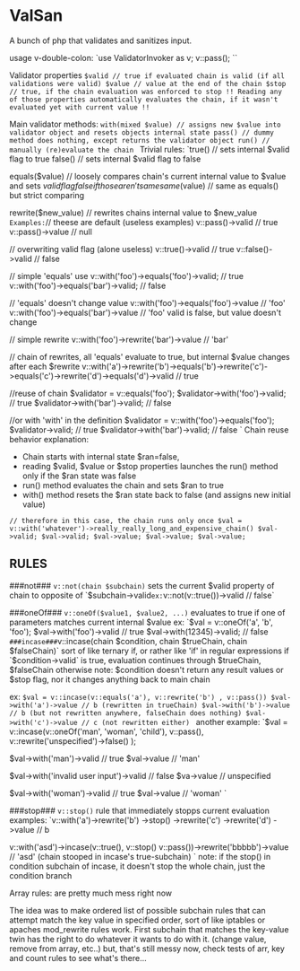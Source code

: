 ValSan
======

A bunch of php that validates and sanitizes input.



usage v-double-colon:
`use ValidatorInvoker as v;
v::pass();
``

Validator properties
`$valid // true if evaluated chain is valid (if all validations were valid)
$value // value at the end of the chain
$stop // true, if the chain evaluation was enforced to stop
 !! Reading any of those properties automatically evaluates the chain, if it wasn't evaluated yet with current value !!
`

Main validator methods:
`with(mixed $value) // assigns new $value into validator object and resets objects internal state
pass() // dummy method does nothing, except returns the validator object
run() // manually (re)evaluate the chain
`
Trivial rules:
`true() // sets internal $valid flag to true
false() // sets internal $valid flag to false

equals($value) // loosely compares chain's current internal value to $value and sets $valid flag false if those aren't same
same($value) // same as equals() but strict comparing

rewrite($new_value) // rewrites chains internal value to $new_value
`
Examples:
`// theese are default (useless examples)
v::pass()->valid // true
v::pass()->value // null

// overwriting valid flag (alone useless)
v::true()->valid // true
v::false()->valid // false

// simple 'equals' use
v::with('foo')->equals('foo')->valid; // true
v::with('foo')->equals('bar')->valid; // false

// 'equals' doesn't change value
v::with('foo')->equals('foo')->value // 'foo'
v::with('foo')->equals('bar')->value // 'foo' valid is false, but value doesn't change

// simple rewrite
v::with('foo')->rewrite('bar')->value // 'bar'

// chain of rewrites, all 'equals' evaluate to true, but internal $value changes after each $rewrite
v::with('a')->rewrite('b')->equals('b')->rewrite('c')->equals('c')->rewrite('d')->equals('d')->valid // true



//reuse of chain
$validator = v::equals('foo');
$validator->with('foo')->valid; // true
$validator->with('bar')->valid; // false

//or with 'with' in the definition
$validator = v::with('foo')->equals('foo');
$validator->valid; // true
$validator->with('bar')->valid; // false
`
Chain reuse behavior explanation:
- Chain starts with internal state $ran=false,
- reading $valid, $value or $stop properties launches the run() method only if the $ran state was false
- run() method evaluates the chain and sets $ran to true
- with() method resets the $ran state back to false (and assigns new initial value)

`// therefore in this case, the chain runs only once
    $val = v::with('whatever')->really_really_long_and_expensive_chain()
    $val->valid;
    $val->valid;
    $val->value;
    $val->value;
    $val->value;
`


RULES
-----
###not###
`v::not(chain $subchain)`
sets the current $valid property of chain to opposite of `$subchain->valid`
ex:
`v::not(v::true())->valid // false`

###oneOf###
`v::oneOf($value1, $value2, ...)`
evaluates to true if one of parameters matches current internal $value
ex:
`$val = v::oneOf('a', 'b', 'foo');
$val->with('foo')->valid // true
$val->with(12345)->valid; // false
`
###incase###
`v::incase(chain $condition, chain $trueChain, chain $falseChain)`
sort of like ternary if, or rather like 'if' in regular expressions
if `$condition->valid` is true, evaluation continues through $trueChain, $falseChain otherwise
note: $condition doesn't return any result values or $stop flag, nor it changes anything back to main chain

ex:
`$val = v::incase(v::equals('a'), v::rewrite('b') , v::pass())
$val->with('a')->value // b (rewritten in trueChain)
$val->with('b')->value // b (but not rewritten anywhere, falseChain does nothing)
$val->with('c')->value // c (not rewritten either)
`
another example:
`$val = v::incase(v::oneOf('man', 'woman', 'child'),
                 v::pass(),
                 v::rewrite('unspecified')->false()
                 );

$val->with('man')->valid // true
$val->value // 'man'

$val->with('invalid user input')->valid // false
$va->value // unspecified

$val->with('woman')->valid // true
$val->value // 'woman'
`

###stop###
`v::stop()`
rule that immediately stopps current evaluation
examples:
`v::with('a')->rewrite('b')
            ->stop()
            ->rewrite('c')
            ->rewrite('d')
            ->value // b

v::with('asd')->incase(v::true(), v::stop() v::pass())->rewrite('bbbbb')->value // 'asd' (chain stooped in incase's true-subchain)
`
note: if the stop() in condition subchain of incase, it doesn't stop the whole chain, just the condition branch


Array rules:
are pretty much mess right now

The idea was to make ordered list of possible subchain rules that can attempt match the key value in specified order, sort of like iptables or apaches mod_rewrite rules work.
First subchain that matches the key-value twin has the right to do whatever it wants to do with it. (change value, remove from array, etc..)
but, that's still messy now, check tests of arr, key and count rules to see what's there...
